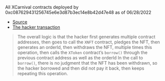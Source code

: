 All XCarnival contracts deployed by 0xc087629431256745e6e3d87b3ec14e8b42d47e48 as of 06/28/2022


- [Source](https://xcarnival-lab.medium.com/xcarnival-has-got-1-467-eth-back-the-security-agencies-have-tentatively-determined-the-hackers-3ea05ad134ae)
- [The hacker transaction](https://etherscan.io/tx/0x51cbfd46f21afb44da4fa971f220bd28a14530e1d5da5009cfbdfee012e57e35)

> The overall logic is that the hacker first generates multiple contract addresses, then goes to call the `XNFT` contract, pledges the NFT, then generates an orderld, then withdraws the NFT, multiple times this operation, then calls the `XToken` contract’s `borrow()` through the previous contract address as well as the orderld In the call to `borrow()`, there is no judgment that the NFT has been withdrawn, so the hacker borrowed and then did not pay it back, then keeps repeating this operation.


